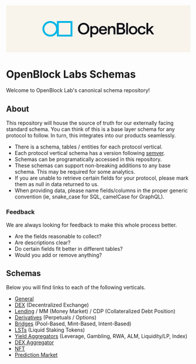 [![OBL](./docs/images/obl-logo.jpg)](https://www.openblocklabs.com/)

# OpenBlock Labs Schemas

Welcome to OpenBlock Lab's canonical schema repository!

## About

This repository will house the source of truth for our externally facing standard schema. You can think of this is a base layer schema for any protocol to follow. In turn, this integrates into our products seamlessly. 

- There is a schema, tables / entities for each protocol vertical.
- Each protocol vertical schema has a version following [semver](https://semver.org/).
- Schemas can be programatically accessed in this repository.
- These schemas can support non-breaking additions to any base schema. This may be required for some analytics.
- If you are unable to retrieve certain fields for your protocol, please mark them as null in data returned to us.
- When providing data, please name fields/columns in the proper generic convention (ie, snake_case for SQL, camelCase for GraphQL).

### Feedback

We are always looking for feedback to make this whole process better.

- Are the fields reasonable to collect?
- Are descriptions clear?
- Do certain fields fit better in different tables?
- Would you add or remove anything?

## Schemas

Below you will find links to each of the following verticals.

- [General](./schemas/general/SCHEMA.md)
- [DEX](./schemas/dex/SCHEMA.md) (Decentralized Exchange)
- [Lending](./schemas/lending/SCHEMA.md) / MM (Money Market) / CDP (Collateralized Debt Position)
- [Derivatives](./schemas/derivatives/schema.json) (Perpetuals / Options) 
- [Bridges](./schemas/bridge/SCHEMA.md) (Pool-Based, Mint-Based, Intent-Based)
- [LSTs](./schemas/lst/SCHEMA.md) (Liquid Staking Tokens)
- [Yield Aggregators](./schemas/yield-aggregator/SCHEMA.md) (Leverage, Gambling, RWA, ALM, Liquidity/LP, Index)
- [DEX Aggregator](./schemas/dex-aggregator/SCHEMA.md)
- [NFT](./schemas/nft/SCHEMA.md)
- [Prediction Market](./schemas/prediction-market/SCHEMA.md)
